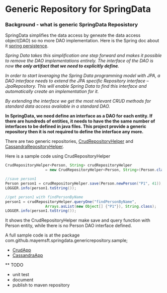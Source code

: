 # Generic Repository for SpringData
### Background - what is generic SpringData Reposistory
SpringData simplifies the data access by geneate the data access object(DAO) so no more DAO implementation. Here is the Spring doc about it [spring persistence](https://www.baeldung.com/the-persistence-layer-with-spring-data-jpa). 

*Spring Data takes this simplification one step forward and makes it possible to remove the DAO implementations entirely. The interface of the DAO is now **the only artifact that we need to explicitly define**.*

*In order to start leveraging the Spring Data programming model with JPA, a DAO interface needs to extend the JPA specific Repository interface – JpaRepository. This will enable Spring Data to find this interface and automatically create an implementation for it.*

*By extending the interface we get the most relevant CRUD methods for standard data access available in a standard DAO.*

**In SpringData, we need define an interface as a DAO for each entity. If there are hundreds of entities, it needs to have the the same number of interfaces to be defined in java files. This project provide a generic repository then it is not required to define the interface any more.**

There are two generic repositories,  [CrudRepositoryHelper](https://github.com/maye-msft/generic-repository-springdata/blob/master/genericrepository/src/main/java/com/github/mayemsft/springdata/genericrepository/CrudRepositoryHelper.java) and [CassandraRepositoryHelper](https://github.com/maye-msft/generic-repository-springdata/blob/master/genericrepository/src/main/java/com/github/mayemsft/springdata/genericrepository/CassandraRepositoryHelper.java).

Here is a sample code using CrudRepositoryHelper

```java
CrudRepositoryHelper<Person, String> crudRepositoryHelper 
                  = new CrudRepositoryHelper<Person, String>(Person.class, String.class, context);

//save person1
Person person1 = crudRepositoryHelper.save(Person.newPerson("P1", 41));
LOGGER.info(person1.toString());

//get person1 with findPersonByName
person1 = crudRepositoryHelper.queryOne("findPersonByName", 
                  Arrays.asList(new Object[] {"P1"}), String.class);
LOGGER.info(person1.toString());
```

It shows the CrudRepositoryHelper make save and query function with Person entity, while there is no Person DAO interface defined.

A full sample code is at the package com.github.mayemsft.springdata.genericrepository.sample;
- [CrudApp](https://github.com/maye-msft/generic-repository-springdata/blob/master/genericrepository/src/main/java/com/github/mayemsft/springdata/genericrepository/sample/CrudApp.java)
- [CassandraApp](https://github.com/maye-msft/generic-repository-springdata/blob/master/genericrepository/src/main/java/com/github/mayemsft/springdata/genericrepository/sample/CassandraApp.java)

** TODO
- unit test
- document
- publish to maven repository
